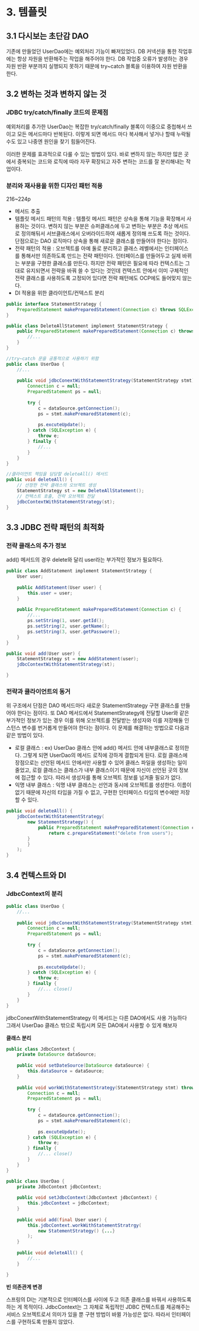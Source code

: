 # 3. 템플릿
## 3.1 다시보는 초단감 DAO
기존에 만들었던 UserDao에는 예외처리 기능이 빠져있었다. DB 커넥션을 통한 작업후에는 항상 자원을 반환해주는 작업을 해주어야 한다. DB 작업중 오류가 발생하는 경우 자원 반환 부분까지 실행되지 못하기 때문에 try~catch 블록을 이용하여 자원 반환을 한다.

## 3.2 변하는 것과 변하지 않는 것
### JDBC try/catch/finally 코드의 문제점
예외처리를 추가한 UserDao는 복잡한 try/catch/finally 블록이 이중으로 중첩해서 쓰이고 모든 메서드마다 반복된다. 이렇게 되면 메서드 마다 복사해서 넣거나 할때 누락될 수도 있고 나중엔 원인을 찾기 힘들어진다.

이러한 문제를 효과적으로 다룰 수 있는 방법이 있다. 바로 변하지 않는 하지만 많은 곳에서 중복되는 코드와 로직에 따라 자꾸 확장되고 자주 변하는 코드를 잘 분리해내는 작업이다.

### 분리와 재사용을 위한 디자인 패턴 적용
216~224p
* 메서드 추출
* 템플릿 메서드 패턴의 적용 : 템플릿 메서드 패턴은 상속을 통해 기능을 확장해서 사용하는 것이다. 변하지 않는 부분은 슈퍼클래스에 두고 변하는 부분은 추상 메서드로 정의해둬서 서브클래스에서 오버라이드하여 새롭게 정의해 쓰도록 하는 것이다. 단점으로는 DAO 로직마다 상속을 통해 새로운 클래스를 만들어야 한다는 점이다.
* 전략 패턴의 적용 : 오브젝트를 아예 둘로 분리하고 클래스 레벨에서는 인터페이스를 통해서만 의존하도록 만드는 전략 패턴이다. 인터페이스를 만들어두고 실제 바뀌는 부분을 구현한 클래스를 만든다. 하지만 전략 패턴은 필요에 따라 컨텍스트는 그대로 유지되면서 전략을 바꿔 쓸 수 있다는 것인데 컨텍스트 안에서 이미 구체적인 전략 클래스를 사용하도록 고정되어 있다면 전략 패턴에도 OCP에도 들어맞지 않는다.
* DI 적용을 위한 클라이언트/컨텍스트 분리

```java
public interface StatementStrategy {
    PreparedStatement makePreparedStatement(Connection c) throws SQLException;
}

public class DeleteAllStatement implement StatementStrategy {
    public PreparedStatement makePreparedStatement(Connection c) throws SQLException {
        //...
    }
}

//try~catch 문을 공통적으로 사용하기 위함
public class UserDao {
    //...
    
    public void jdbcConextWithStatementStrategy(StatementStrategy stmt) throws SQLException {
        Connection c = null;
        PreparedStatement ps = null;
        
        try {
            c = dataSource.getConnection();
            ps = stmt.makePremaredStatement(c);
            
            ps.excuteUpdate();
        } catch (SQLException e) {
            throw e;
        } finally {
            //...
        }
    }
}

//클라이언트 책임을 담당할 deleteAll() 메서드
public void deleteAll() {
    // 선정한 전략 클래스의 오브젝트 생성
    StatementStrategy st = new DeleteAllStatement();
    // 컨텍스트 호출, 전략 오브젝트 전달
    jdbcContextWithStatementStrategy(st);
}
```

## 3.3 JDBC 전략 패턴의 최적화
### 전략 클래스의 추가 정보
add() 메서드의 경우 delete와 달리 user라는 부가적인 정보가 필요하다. 

```java
public class AddStatement implement StatementStrategy {
    User user;
    
    public AddStatement(User user) {
        this.user = user;
    }
    
    public PreparedStatement makePreparedStatement(Connection c) {
        //...
        ps.setString(1, user.getId();
        ps.setString(2, user.getName();
        ps.setString(3, user.getPasswore();
    }
}

public void add(User user) {
    StatementStrategy st = new AddStatement(user);
    jdbcContextWithStatementStrategy(st);

}

```

### 전략과 클라이언트의 동거
위 구조에서 단점은 DAO 메서드마다 새로운 StatementStrategy 구현 클래스를 만들어야 한다는 점이다. 또 DAO 메서드에서 StatementStrategy에 전달할 User와 같은 부가적인 정보가 있는 경우 이를 위해 오브젝트를 전달받는 생성자와 이를 저장해둘 인스턴스 변수를 번거롭게 만들어야 한다는 점이다. 이 문제를 해결하는 방법으로 다음과 같은 방법이 있다.
* 로컬 클래스 : ex) UserDao 클래스 안에 add() 메서드 안에 내부클래스로 정의한다. 그렇게 되면 UserDao의 메서드 로직에 강하게 결합되게 된다. 로컬 클래스에 장점으로는 선언된 메서드 안에서만 사용할 수 있어 클래스 파일을 생성하는 일이 줄었고, 로컬 클래스는 클래스가 내부 클래스이기 때문에 자신이 선언된 곳의 정보에 접근할 수 있다. 따라서 생성자를 통해 오브젝트 정보를 넘겨줄 필요가 없다.
* 익명 내부 클래스 : 익명 내부 클래스는 선언과 동시에 오브젝트를 생성한다. 이름이 없기 때문에 자신의 타입을 가질 수 없고, 구현한 인터페이스 타입의 변수에만 저장할 수 있다.

```java
public void deleteAll() {
    jdbcContextWithStatementStrategy(
        new StatementStrategy() {
            public PreparedStatement makePreparedStatement(Connection c) {
                return c.prepareStatement("delete from users");
        }
        }
    );
}

```

## 3.4 컨텍스트와 DI
### JdbcContext의 분리
```java
public class UserDao {
    //...
    
    public void jdbcConextWithStatementStrategy(StatementStrategy stmt) throws SQLException {
        Connection c = null;
        PreparedStatement ps = null;
        
        try {
            c = dataSource.getConnection();
            ps = stmt.makePremaredStatement(c);
            
            ps.excuteUpdate();
        } catch (SQLException e) {
            throw e;
        } finally {
            //... close()
        }
    }
}
```
jdbcConextWithStatementStrategy 이 메서드는 다른 DAO에서도 사용 가능하다 그래서 UserDao 클래스 밖으로 독립시켜 모든 DAO에서 사용할 수 있게 해보자

__클래스 분리__

```java
public class JdbcContext {
    private DataSource dataSource;
    
    public void setDateSource(DataSource dataSource) {
        this.dataSource = dataSource;
    }
    
    public void workWithStatementStrategy(StatementStrategy stmt) throws SQLException {
        Connection c = null;
        PreparedStatement ps = null;
        
        try {
            c = dataSource.getConnection();
            ps = stmt.makePremaredStatement(c);
            
            ps.excuteUpdate();
        } catch (SQLException e) {
            throw e;
        } finally {
            //... close()
        }
    }
}

public class UserDao {
    private JdbcContext jdbcContext;
    
    public void setJdbcContext(JdbcContext jdbcContext) {
        this.jdbcContext = jdbcContext;
    }
    
    public void add(final User user) {
        this.jdbcContext.workWithStatementStratrgy(
            new StatementStrategy() {...}
        );
    }
    
    public void deleteAll() {
        //...
    }

}
```

__빈 의존관계 변경__

스프링의 DI는 기본적으로 인터페이스를 사이에 두고 의존 클래스를 바꿔서 사용하도록 하는 게 목적이다. JdbcContext는 그 자체로 독립적인 JDBC 컨텍스트를 제공해주는 서비스 오브젝트로서 의미가 있을 뿐 구현 방법이 바뀔 가능성은 없다. 따라서 인터페이스를 구현하도록 만들지 않았다.

